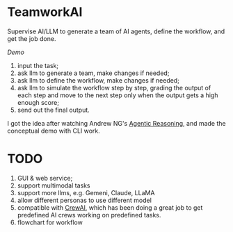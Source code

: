 # TeamworkAI

Supervise AI/LLM to generate a team of AI agents, define the workflow, and get the job done.

*Demo*
1. input the task;
2. ask llm to generate a team, make changes if needed;
3. ask llm to define the workflow, make changes if needed;
4. ask llm to simulate the workflow step by step, grading the output of each step and move to the next step only when the output gets a high enough score;
5. send out the final output.

I got the idea after watching Andrew NG's [Agentic Reasoning](https://www.youtube.com/watch?v=sal78ACtGTc), and made the conceptual demo with CLI work.   

# TODO
1. GUI & web service;
2. support multimodal tasks
3. support more llms, e.g. Gemeni, Claude, LLaMA
4. allow different personas to use different model 
5. compatible with [CrewAI](https://github.com/joaomdmoura/crewAI), which has been doing a great job to get predefined AI crews working on predefined tasks.
6. flowchart for workflow
